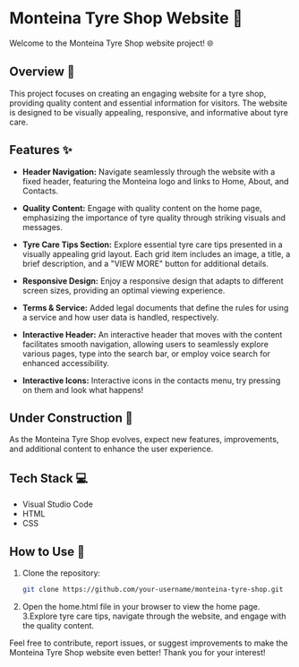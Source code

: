 # Monteina Tyre Shop Website 🚗

Welcome to the Monteina Tyre Shop website project! 🌐

## Overview 📝

This project focuses on creating an engaging website for a tyre shop, providing quality content and essential information for visitors. The website is designed to be visually appealing, responsive, and informative about tyre care.

## Features ✨

- **Header Navigation:** Navigate seamlessly through the website with a fixed header, featuring the Monteina logo and links to Home, About, and Contacts.

- **Quality Content:** Engage with quality content on the home page, emphasizing the importance of tyre quality through striking visuals and messages.

- **Tyre Care Tips Section:** Explore essential tyre care tips presented in a visually appealing grid layout. Each grid item includes an image, a title, a brief description, and a "VIEW MORE" button for additional details.

- **Responsive Design:** Enjoy a responsive design that adapts to different screen sizes, providing an optimal viewing experience.

- **Terms & Service:** Added legal documents that define the rules for using a service and how user data is handled, respectively.

- **Interactive Header:** An interactive header that moves with the content facilitates smooth navigation, allowing users to seamlessly explore various pages, type into the search bar, or employ voice search for enhanced accessibility.

-  **Interactive Icons:** Interactive icons in the contacts menu, try pressing on them and look what happens!

## Under Construction 🚧

As the Monteina Tyre Shop evolves, expect new features, improvements, and additional content to enhance the user experience.

## Tech Stack 💻

- Visual Studio Code
- HTML
- CSS

## How to Use 🚀

1. Clone the repository:
   ```bash
   git clone https://github.com/your-username/monteina-tyre-shop.git
2. Open the home.html file in your browser to view the home page.
3.Explore tyre care tips, navigate through the website, and engage with the quality content.

Feel free to contribute, report issues, or suggest improvements to make the Monteina Tyre Shop website even better! Thank you for your interest!

